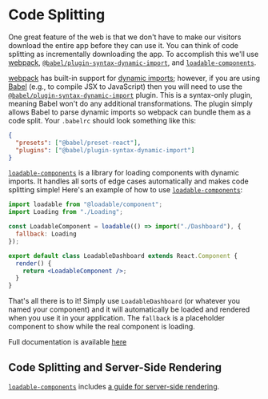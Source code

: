 # Code Splitting

One great feature of the web is that we don't have to make our visitors download the entire app before they can use it. You can think of code splitting as incrementally downloading the app. To accomplish this we'll use [webpack], [`@babel/plugin-syntax-dynamic-import`], and [`loadable-components`].

[webpack] has built-in support for [dynamic imports][import]; however, if you are using [Babel] (e.g., to compile JSX to JavaScript) then you will need to use the [`@babel/plugin-syntax-dynamic-import`] plugin. This is a syntax-only plugin, meaning Babel won't do any additional transformations. The plugin simply allows Babel to parse dynamic imports so webpack can bundle them as a code split. Your `.babelrc` should look something like this:

```json
{
  "presets": ["@babel/preset-react"],
  "plugins": ["@babel/plugin-syntax-dynamic-import"]
}
```

[`loadable-components`] is a library for loading components with dynamic imports. It handles all sorts of edge cases automatically and makes code splitting simple! Here's an example of how to use [`loadable-components`]:

```jsx
import loadable from "@loadable/component";
import Loading from "./Loading";

const LoadableComponent = loadable(() => import("./Dashboard"), {
  fallback: Loading
});

export default class LoadableDashboard extends React.Component {
  render() {
    return <LoadableComponent />;
  }
}
```

That's all there is to it! Simply use `LoadableDashboard` (or whatever you named your component) and it will automatically be loaded and rendered when you use it in your application. The `fallback` is a placeholder component to show while the real component is loading.

Full documentation is available [here](https://www.smooth-code.com/open-source/loadable-components/docs/getting-started/)

## Code Splitting and Server-Side Rendering

[`loadable-components`] includes [a guide for server-side rendering][ssr].

[babel]: https://babeljs.io/
[`@babel/preset-react`]: https://babeljs.io/docs/en/babel-preset-react
[`@babel/plugin-syntax-dynamic-import`]: https://babeljs.io/docs/plugins/syntax-dynamic-import/
[`babel-plugin-import-inspector`]: https://github.com/thejameskyle/react-loadable/tree/6902cc87f618446c54daa85d8fecec6836c9461a#babel-plugin-import-inspector
[`loadable-components`]: https://github.com/smooth-code/loadable-components
[import]: https://github.com/tc39/proposal-dynamic-import
[webpack]: https://webpack.js.org/
[ssr]: https://www.smooth-code.com/open-source/loadable-components/docs/server-side-rendering/
